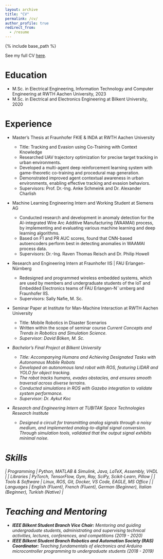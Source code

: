 ```yaml
---
layout: archive
title: "CV"
permalink: /cv/
author_profile: true
redirect_from:
  - /resume
---
```


{% include base_path %}

See my full CV [here](/files/Oguz_Altan_Resume.pdf).

Education
======
* M.Sc. in Electrical Engineering, Information Technology and Computer Engineering at RWTH Aachen University, 2023
* M.Sc. in Electrical and Electronics Engineering at Bilkent University, 2020

Experience
======

* Master’s Thesis at Fraunhofer FKIE & INDA at RWTH Aachen University
  * Title: Tracking and Evasion using Co-Training with Context Knowledge
  * Researched UAV trajectory optimization for precise target tracking in urban environments. 
  * Developed a multi-agent deep reinforcement learning system with game-theoretic co-training and procedural map generation. 
  * Demonstrated improved agent contextual awareness in urban environments, enabling effective tracking and evasion behaviors.
  * Supervisors: Prof. Dr.-Ing. Anke Schmeink and Dr. Alexander Charlish

* Machine Learning Engineering Intern and Working Student at Siemens AG
  * Conducted research and development in anomaly detection for the AI-integrated Wire Arc Additive Manufacturing (WAAMAI) process, by implementing and evaluating various machine learning and deep learning algorithms.
  * Based on F1 and PR AUC scores, found that CNN-based autoencoders perform best in detecting anomalies in WAAMAI process data.
  * Supervisors: Dr.-Ing. Raven Thomas Reisch and Dr. Philip Howell

* Research and Engineering Intern at Fraunhofer IIS | FAU Erlangen-Nürnberg
  * Redesigned and programmed wireless embedded systems, which are used by members and undergraduate students of the IoT and Embedded Electronics teams of FAU Erlangen-N¨urnberg and Fraunhofer IIS.
  * Supervisors: Sally Nafie, M. Sc.

* Seminar Paper at Institute for Man-Machine Interaction at RWTH Aachen University
  * Title: Mobile Robotics in Disaster Scenarios
  * Written within the scope of seminar course <em>Current Concepts and Trends in Robotics and Simulation Science<em>.
  * Supervisor: David Böken, M. Sc.

* Bachelor’s Final Project at Bilkent University
  * Title: Accompanying Humans and Achieving Designated Tasks with Autonomous Mobile Robots
  * Developed an autonomous land robot with ROS, featuring LIDAR and YOLO for object tracking. 
  * The robot tracks humans, evades obstacles, and ensures smooth traversal across diverse terrains. 
  * Conducted simulations in ROS with Gazebo integration to validate system performance.
  * Supervisor: Dr. Aykut Koc

* Research and Engineering Intern at TUBITAK Space Technologies Research Institute
  * Designed a circuit for transmitting analog signals through a noisy medium, and implemented analog-to-digital signal conversion. Through simulation tools, validated that the output signal exhibits minimal noise.
  <!-- * Supervisors: Professor Hub -->

Skills
======
<!-- * Skill 1
* Skill 2
  * Sub-skill 2.1
  * Sub-skill 2.2
  * Sub-skill 2.3
* Skill 3 -->

<!-- | Category           | Skills                                                                                                  |
|--------------------|---------------------------------------------------------------------------------------------------------|
| Programming        | Python, MATLAB & Simulink, Java, LaTeX, Assembly, VHDL                                                  |
| Libraries          | PyTorch, TensorFlow, Gym, Ray, SciPy, Scikit-Learn, Pillow                                              |
| Tools & Software   | Linux, ROS, Git, Docker, VS Code, EAGLE, MS Office                                                      |
| Languages          | English (Fluent), French (Fluent), German (Beginner), Italian (Beginner), Turkish (Native)              | -->

| Programming        | Python, MATLAB & Simulink, Java, LaTeX, Assembly, VHDL                                                  |
| Libraries          | PyTorch, TensorFlow, Gym, Ray, SciPy, Scikit-Learn, Pillow                                              |
| Tools & Software   | Linux, ROS, Git, Docker, VS Code, EAGLE, MS Office                                                      |
| Languages          | English (Fluent), French (Fluent), German (Beginner), Italian (Beginner), Turkish (Native)              |


<!-- Publications
======
  <ul>{% for post in site.publications reversed %}
    {% include archive-single-cv.html %}
  {% endfor %}</ul> -->
  
<!-- Talks
======
  <ul>{% for post in site.talks reversed %}
    {% include archive-single-talk-cv.html  %}
  {% endfor %}</ul> -->
  
<!-- Teaching
======
  <ul>{% for post in site.teaching reversed %}
    {% include archive-single-cv.html %}
  {% endfor %}</ul> -->
  
Teaching and Mentoring 
======
* **IEEE Bilkent Student Branch Vice Chair:** Mentoring and guiding undergraduate students, administrating and
supervising technical activities, lectures, conferences, and competitions (2019 - 2020)
* **IEEE Bilkent Student Branch Robotics and Automation Society (RAS) Coordinator:** Teaching
fundamentals of electronics and Arduino microcontroller programming to undergraduate students (2018 - 2019)
